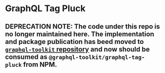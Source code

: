 # GraphQL Tag Pluck

## DEPRECATION NOTE: The code under this repo is no longer maintained here. The implementation and package publication has beed moved to [`graphql-toolkit` repository](https://github.com/ardatan/graphql-toolkit/tree/master/packages/graphql-tag-pluck) and now should be consumed as `@graphql-toolkit/graphql-tag-pluck` from NPM.

